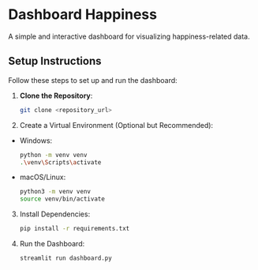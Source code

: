 # Dashboard Happiness

A simple and interactive dashboard for visualizing happiness-related data.

## Setup Instructions

Follow these steps to set up and run the dashboard:

1. **Clone the Repository**:
   ```bash
   git clone <repository_url>

2. Create a Virtual Environment (Optional but Recommended):
 - Windows:
   ```bash
   python -m venv venv
   .\venv\Scripts\activate
   
 - macOS/Linux:
   ```bash
   python3 -m venv venv
   source venv/bin/activate
3. Install Dependencies:
   ```bash
   pip install -r requirements.txt
4. Run the Dashboard:
   ```bash
   streamlit run dashboard.py
